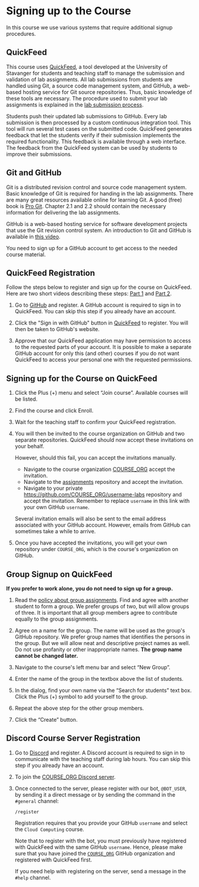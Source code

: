 # Signing up to the Course

In this course we use various systems that require additional signup procedures.

## QuickFeed

This course uses [QuickFeed](https://uis.itest.run/), a tool developed at the University of Stavanger for students and teaching staff to manage the submission and validation of lab assignments.
All lab submissions from students are handled using Git, a source code management system, and GitHub, a web-based hosting service for Git source repositories.
Thus, basic knowledge of these tools are necessary.
The procedure used to submit your lab assignments is explained in the [lab submission process](lab-submission.md).

Students push their updated lab submissions to GitHub.
Every lab submission is then processed by a custom continuous integration tool.
This tool will run several test cases on the submitted code.
QuickFeed generates feedback that let the students verify if their submission implements the required functionality.
This feedback is available through a web interface.
The feedback from the QuickFeed system can be used by students to improve their submissions.

## Git and GitHub

Git is a distributed revision control and source code management system.
Basic knowledge of Git is required for handing in the lab assignments.
There are many great resources available online for learning Git.
A good (free) book is [Pro Git](https://git-scm.com/book).
Chapter 2.1 and 2.2 should contain the necessary information for delivering the lab assignments.

GitHub is a web-based hosting service for software development projects that use the Git revision control system.
An introduction to Git and GitHub is available in [this video](http://youtu.be/U8GBXvdmHT4).

You need to sign up for a GitHub account to get access to the needed course material.

## QuickFeed Registration

Follow the steps below to register and sign up for the course on QuickFeed.
Here are two short videos describing these steps: [Part 1](https://youtu.be/3KJm4ABvTAo) and [Part 2](https://youtu.be/kMyH_-8xMGc).

1. Go to [GitHub](http://github.com) and register.
   A GitHub account is required to sign in to QuickFeed.
   You can skip this step if you already have an account.

2. Click the "Sign in with GitHub" button in [QuickFeed](http://uis.itest.run) to register.
   You will then be taken to GitHub's website.

3. Approve that our QuickFeed application may have permission to access to the requested parts of your account.
   It is possible to make a separate GitHub account for only this (and other) courses if you do not want QuickFeed to access your personal one with the requested permissions.

## Signing up for the Course on QuickFeed

1. Click the Plus (+) menu and select “Join course”.
   Available courses will be listed.

2. Find the course and click Enroll.

3. Wait for the teaching staff to confirm your QuickFeed registration.

4. You will then be invited to the course organization on GitHub and two separate repositories.
   QuickFeed should now accept these invitations on your behalf.

   However, should this fail, you can accept the invitations manually.

   - Navigate to the course organization [COURSE_ORG](https://github.com/COURSE_ORG) accept the invitation.
   - Navigate to the [assignments](https://github.com/COURSE_ORG/assignments) repository and accept the invitation.
   - Navigate to your private <https://github.com/COURSE_ORG/username-labs> repository and accept the invitation.
     Remember to replace `username` in this link with your own GitHub `username`.

   Several invitation emails will also be sent to the email address associated with your GitHub account.
   However, emails from GitHub can sometimes take a while to arrive.

5. Once you have accepted the invitations, you will get your own repository under `COURSE_ORG`, which is the course's organization on GitHub.

## Group Signup on QuickFeed

**If you prefer to work alone, you do not need to sign up for a group.**

1. Read the [policy about group assignments](policy.md#group-assignments).
   Find and agree with another student to form a group.
   We prefer groups of two, but will allow groups of three.
   It is important that all group members agree to contribute equally to the group assignments.

2. Agree on a name for the group.
   The name will be used as the group's GitHub repository.
   We prefer group names that identifies the persons in the group.
   But we will allow neat and descriptive project names as well.
   Do not use profanity or other inappropriate names.
   **The group name cannot be changed later.**

3. Navigate to the course's left menu bar and select “New Group”.

4. Enter the name of the group in the textbox above the list of students.

5. In the dialog, find your own name via the “Search for students” text box.
   Click the Plus (+) symbol to add yourself to the group.

6. Repeat the above step for the other group members.

7. Click the “Create” button.

## Discord Course Server Registration

1. Go to [Discord](https://discord.com/register) and register.
   A Discord account is required to sign in to communicate with the teaching staff during lab hours.
   You can skip this step if you already have an account.

2. To join the [COURSE_ORG Discord server](DISCORD_JOIN_URL).

3. Once connected to the server, please register with our bot, `@BOT_USER`, by sending it a direct message or by sending the command in the `#general` channel:

   ```text
   /register
   ```

   Registration requires that you provide your GitHub `username` and select the `Cloud Computing` course.

   Note that to register with the bot, you must previously have registered with QuickFeed with the same GitHub `username`.
   Hence, please make sure that you have joined the [`COURSE_ORG`](https://github.com/COURSE_ORG) GitHub organization and registered with QuickFeed first.

   If you need help with registering on the server, send a message in the `#help` channel.
